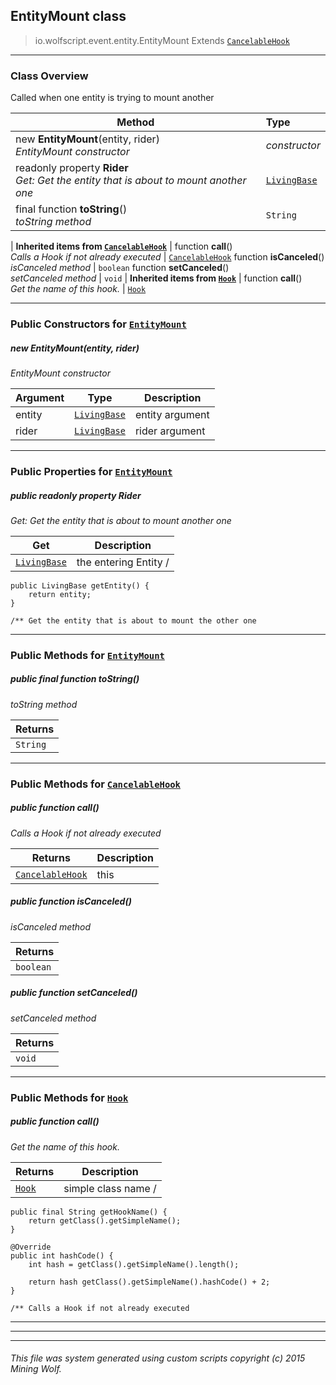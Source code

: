 ## EntityMount __class__

>io.wolfscript.event.entity.EntityMount
>Extends [`CancelableHook`](..\..\hook\CancelableHook.md)

---

### Class Overview

Called when one entity is trying to mount another

Method | Type   
--- | :--- 
new __EntityMount__(entity, rider) <br> _EntityMount constructor_ | _constructor_
 readonly property __Rider__ <br> _Get: Get the entity that is about to mount another one_ | [`LivingBase`](..\..\api\entity\living\LivingBase.md)
final function __toString__() <br> _toString method_ | `String`
 |
__Inherited items from [`CancelableHook`](..\..\hook\CancelableHook.md)__ |
 function __call__() <br> _Calls a Hook if not already executed_ | [`CancelableHook`](..\..\hook\CancelableHook.md)
 function __isCanceled__() <br> _isCanceled method_ | `boolean`
 function __setCanceled__() <br> _setCanceled method_ | `void`
 |
__Inherited items from [`Hook`](..\..\hook\Hook.md)__ |
 function __call__() <br> _Get the name of this hook._ | [`Hook`](..\..\hook\Hook.md)







---

### Public Constructors for [`EntityMount`](EntityMount.md)

##### <a id='entitymount'></a>new __EntityMount__(entity, rider) 

_EntityMount constructor_

Argument | Type | Description  
--- | --- | --- 
entity | [`LivingBase`](..\..\api\entity\living\LivingBase.md) | entity argument
rider | [`LivingBase`](..\..\api\entity\living\LivingBase.md) | rider argument

---

### Public Properties for [`EntityMount`](EntityMount.md)

##### <a id='rider'></a>public  readonly property __Rider__

_Get: Get the entity that is about to mount another one_

Get | Description
--- | --- 
[`LivingBase`](..\..\api\entity\living\LivingBase.md) | the entering Entity /
    public LivingBase getEntity() {
        return entity;
    }

    /** Get the entity that is about to mount the other one



---

### Public Methods for [`EntityMount`](EntityMount.md)

##### <a id='tostring'></a>public final function __toString__()

_toString method_

Returns | 
--- | 
`String` |


---

### Public Methods for [`CancelableHook`](..\..\hook\CancelableHook.md)

##### <a id='call'></a>public  function __call__()

_Calls a Hook if not already executed_

Returns | Description
--- | --- 
[`CancelableHook`](..\..\hook\CancelableHook.md) | this


##### <a id='iscanceled'></a>public  function __isCanceled__()

_isCanceled method_

Returns | 
--- | 
`boolean` |


##### <a id='setcanceled'></a>public  function __setCanceled__()

_setCanceled method_

Returns | 
--- | 
`void` |


---

### Public Methods for [`Hook`](..\..\hook\Hook.md)

##### <a id='call'></a>public  function __call__()

_Get the name of this hook._

Returns | Description
--- | --- 
[`Hook`](..\..\hook\Hook.md) | simple class name /
    public final String getHookName() {
        return getClass().getSimpleName();
    }

    @Override
    public int hashCode() {
        int hash = getClass().getSimpleName().length();

        return hash getClass().getSimpleName().hashCode() + 2;
    }

    /** Calls a Hook if not already executed


---


---


---


###### This file was system generated using custom scripts copyright (c) 2015 Mining Wolf.
	

